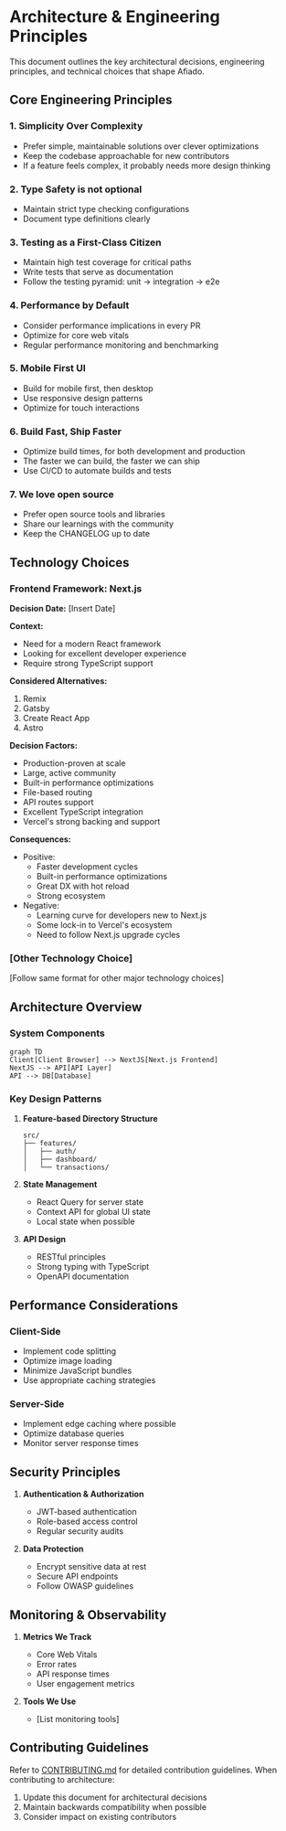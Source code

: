 # Architecture & Engineering Principles

This document outlines the key architectural decisions, engineering principles, and technical choices that shape Afiado.

## Core Engineering Principles

### 1. Simplicity Over Complexity
- Prefer simple, maintainable solutions over clever optimizations
- Keep the codebase approachable for new contributors
- If a feature feels complex, it probably needs more design thinking

### 2. Type Safety is not optional
- Maintain strict type checking configurations
- Document type definitions clearly

### 3. Testing as a First-Class Citizen
- Maintain high test coverage for critical paths
- Write tests that serve as documentation
- Follow the testing pyramid: unit → integration → e2e

### 4. Performance by Default
- Consider performance implications in every PR
- Optimize for core web vitals
- Regular performance monitoring and benchmarking

### 5. Mobile First UI
- Build for mobile first, then desktop
- Use responsive design patterns
- Optimize for touch interactions

### 6. Build Fast, Ship Faster
- Optimize build times, for both development and production
- The faster we can build, the faster we can ship
- Use CI/CD to automate builds and tests

### 7. We love open source
- Prefer open source tools and libraries
- Share our learnings with the community
- Keep the CHANGELOG up to date

## Technology Choices

### Frontend Framework: Next.js

**Decision Date:** [Insert Date]

**Context:**
- Need for a modern React framework
- Looking for excellent developer experience
- Require strong TypeScript support

**Considered Alternatives:**
1. Remix
2. Gatsby
3. Create React App
4. Astro

**Decision Factors:**
- Production-proven at scale
- Large, active community
- Built-in performance optimizations
- File-based routing
- API routes support
- Excellent TypeScript integration
- Vercel's strong backing and support

**Consequences:**
- Positive:
  - Faster development cycles
  - Built-in performance optimizations
  - Great DX with hot reload
  - Strong ecosystem
- Negative:
  - Learning curve for developers new to Next.js
  - Some lock-in to Vercel's ecosystem
  - Need to follow Next.js upgrade cycles

### [Other Technology Choice]

[Follow same format for other major technology choices]

## Architecture Overview

### System Components

```mermaid
graph TD
Client[Client Browser] --> NextJS[Next.js Frontend]
NextJS --> API[API Layer]
API --> DB[Database]
```

### Key Design Patterns

1. **Feature-based Directory Structure**
   ```
   src/
   ├── features/
   │   ├── auth/
   │   ├── dashboard/
   │   └── transactions/
   ```

2. **State Management**
   - React Query for server state
   - Context API for global UI state
   - Local state when possible

3. **API Design**
   - RESTful principles
   - Strong typing with TypeScript
   - OpenAPI documentation

## Performance Considerations

### Client-Side
- Implement code splitting
- Optimize image loading
- Minimize JavaScript bundles
- Use appropriate caching strategies

### Server-Side
- Implement edge caching where possible
- Optimize database queries
- Monitor server response times

## Security Principles

1. **Authentication & Authorization**
   - JWT-based authentication
   - Role-based access control
   - Regular security audits

2. **Data Protection**
   - Encrypt sensitive data at rest
   - Secure API endpoints
   - Follow OWASP guidelines

## Monitoring & Observability

1. **Metrics We Track**
   - Core Web Vitals
   - Error rates
   - API response times
   - User engagement metrics

2. **Tools We Use**
   - [List monitoring tools]

## Contributing Guidelines

Refer to [CONTRIBUTING.md](./CONTRIBUTING.md) for detailed contribution guidelines. When contributing to architecture:

1. Update this document for architectural decisions
2. Maintain backwards compatibility when possible
3. Consider impact on existing contributors